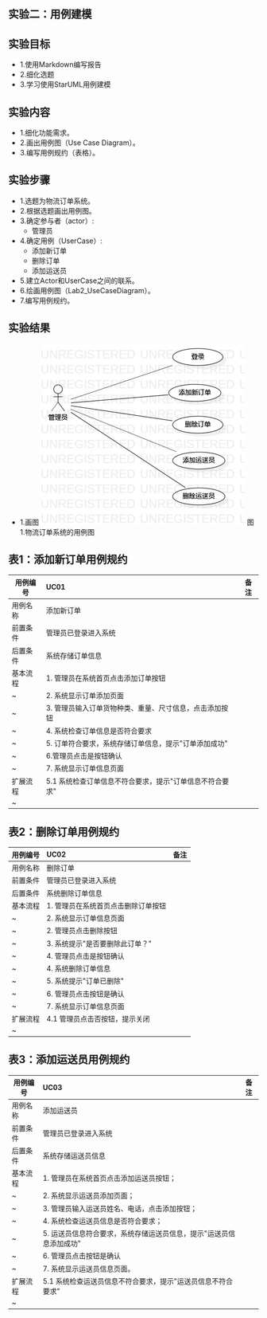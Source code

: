 ## 实验二：用例建模

## 实验目标
- 1.使用Markdown编写报告
- 2.细化选题
- 3.学习使用StarUML用例建模

## 实验内容
- 1.细化功能需求。
- 2.画出用例图（Use Case Diagram）。
- 3.编写用例规约（表格）。
## 实验步骤
- 1.选题为物流订单系统。
- 2.根据选题画出用例图。
- 3.确定参与者（actor）:
  - 管理员
- 4.确定用例（UserCase）:
  - 添加新订单
  - 删除订单
  - 添加运送员
- 5.建立Actor和UserCase之间的联系。
- 6.绘画用例图（Lab2_UseCaseDiagram）。
- 7.编写用例规约。
## 实验结果
- 1.画图
![用例图](./UseCaseDiagram1.jpg)
图1.物流订单系统的用例图

## 表1：添加新订单用例规约 

用例编号  | UC01 | 备注  
-|:-|-  
用例名称  | 添加新订单  |   
前置条件  |管理员已登录进入系统|    
后置条件  | 系统存储订单信息 |   
基本流程  | 1. 管理员在系统首页点击添加订单按钮 |   
~| 2. 系统显示订单添加页面  |   
~| 3. 管理员输入订单货物种类、重量、尺寸信息，点击添加按钮 |   
~| 4. 系统检查订单信息是否符合要求 |   
~| 5. 订单符合要求，系统存储订单信息，提示"订单添加成功"|   
~| 6.管理员点击是按钮确认|   
~| 7. 系统显示订单信息页面  |  
扩展流程  | 5.1 系统检查订单信息不符合要求，提示"订单信息不符合要求"  |  
~|  |  

## 表2：删除订单用例规约 

用例编号  | UC02 | 备注  
-|:-|-  
用例名称  | 删除订单  |   
前置条件  |管理员已登录进入系统|    
后置条件  | 系统删除订单信息 |   
基本流程  | 1. 管理员在系统首页点击删除订单按钮  |   
~| 2. 系统显示订单信息页面  | 
~| 2. 管理员点击删除按钮 | 
~| 3. 系统提示"是否要删除此订单？"  |   
~| 4. 管理员点击是按钮确认  |   
~| 4. 系统删除订单信息  |   
~| 5. 系统提示"订单已删除" |  
~| 6. 管理员点击按钮是确认  |  
~| 7. 系统显示订单信息页面  | 
扩展流程  | 4.1 管理员点击否按钮，提示关闭 |  
~|  |  

## 表3：添加运送员用例规约 

用例编号  | UC03 | 备注  
-|:-|-  
用例名称  | 添加运送员  |   
前置条件  |管理员已登录进入系统|    
后置条件  | 系统存储运送员信息 |   
基本流程  | 1. 管理员在系统首页点击添加运送员按钮；  |   
~| 2. 系统显示运送员添加页面；  |   
~| 3. 管理员输入运送员姓名、电话，点击添加按钮；  |   
~| 4. 系统检查运送员信息是否符合要求；  |   
~| 5. 运送员信息符合要求，系统存储运送员信息，提示"运送员信息添加成功"  |   
~| 6. 管理员点击按钮是确认 |  
~| 7. 系统显示运送员信息页面。  |  
扩展流程  | 5.1 系统检查运送员信息不符合要求，提示"运送员信息不符合要求"  |  
~|  |  


